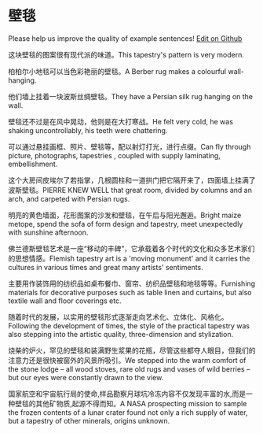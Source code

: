 # 壁毯

Please help us improve the quality of example sentences! [Edit on Github](https://github.com/jiyushe/jiyu-example-sentence-source/blob/main/chinese/bitan.md)

<p><span class="chinese">这块壁毯的图案很有现代派的味道。</span><span class="english">This tapestry's pattern is very modern.</span></p>

<p><span class="chinese">柏柏尔小地毯可以当色彩艳丽的壁毯。</span><span class="english">A Berber rug makes a colourful wall-hanging.</span></p>

<p><span class="chinese">他们墙上挂着一块波斯丝绸壁毯。</span><span class="english">They have a Persian silk rug hanging on the wall.</span></p>

<p><span class="chinese">壁毯还不过是在风中晃动，他则是在大打寒战。</span><span class="english">He felt very cold, he was shaking uncontrollably, his teeth were chattering.</span></p>

<p><span class="chinese">可以通过悬挂画框、照片、壁毯等，配以射灯打光，进行点缀。</span><span class="english">Can fly through picture, photographs, tapestries , coupled with supply laminating, embellishment.</span></p>

<p><span class="chinese">这个大房间皮埃尔了若指掌，几根圆柱和一道拱门把它隔开来了，四面墙上挂满了波斯壁毯。</span><span class="english">PIERRE KNEW WELL that great room, divided by columns and an arch, and carpeted with Persian rugs.</span></p>

<p><span class="chinese">明亮的黄色墙面，花形图案的沙发和壁毯，在午后与阳光邂逅。</span><span class="english">Bright maize metope, spend the sofa of form design and tapestry, meet unexpectedly with sunshine afternoon.</span></p>

<p><span class="chinese">佛兰德斯壁毯艺术是一座“移动的丰碑”，它承载着各个时代的文化和众多艺术家们的思想情感。</span><span class="english">Flemish tapestry art is a 'moving monument' and it carries the cultures in various times and great many artists' sentiments.</span></p>

<p><span class="chinese">主要用作装饰用的纺织品如桌布餐巾、窗帘、纺织品壁毯和地毯等等。</span><span class="english">Furnishing materials for decorative purposes such as table linen and curtains, but also textile wall and floor coverings etc.</span></p>

<p><span class="chinese">随着时代的发展，以实用的壁毯形式逐渐走向艺术化、立体化、风格化。</span><span class="english">Following the development of times, the style of the practical tapestry was also stepping into the artistic quality, three-dimension and stylization.</span></p>

<p><span class="chinese">烧柴的炉火，罕见的壁毯和装满野生浆果的花瓶，尽管这些都夺人眼目，但我们的注意力还是很快被窗外的风景所吸引。</span><span class="english">We stepped into the warm comfort of the stone lodge – all wood stoves, rare old rugs and vases of wild berries – but our eyes were constantly drawn to the view.</span></p>

<p><span class="chinese">国家航空和宇宙航行局的使命,样品勘察月球坑冷冻内容不仅发现丰富的水,而是一种壁毯的其他矿物质,起源不得而知。</span><span class="english">A NASA prospecting mission to sample the frozen contents of a lunar crater found not only a rich supply of water, but a tapestry of other minerals, origins unknown.</span></p>

